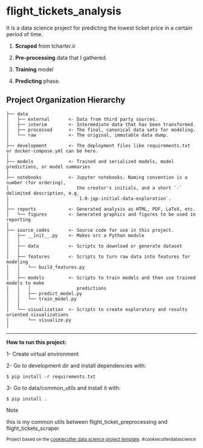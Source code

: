 **flight_tickets_analysis**
==============================

It is a data science project for predicting the lowest ticket price in a certain period of time.

1. **Scraped** from tcharter.ir

2. **Pre-processing** data that I gathered.

3. **Training** model

4. **Predicting** phase.

**Project Organization Hierarchy**
------------

    ├── data
    │   ├── external       <- Data from third party sources.
    │   ├── interim        <- Intermediate data that has been transformed.
    │   ├── processed      <- The final, canonical data sets for modeling.
    │   └── raw            <- The original, immutable data dump.
    │
    ├── development        <- The deployment files like requirements.txt or docker-compose.yml can be here.
    │
    ├── models             <- Trained and serialized models, model predictions, or model summaries
    │
    ├── notebooks          <- Jupyter notebooks. Naming convention is a number (for ordering),
    │                         the creator's initials, and a short `-` delimited description, e.g.
    │                         `1.0-jqp-initial-data-exploration`.
    │
    ├── reports            <- Generated analysis as HTML, PDF, LaTeX, etc.
    │   └── figures        <- Generated graphics and figures to be used in reporting
    │
    ├── source_codes       <- Source code for use in this project.
    │   ├── __init__.py    <- Makes src a Python module
    │   │
    │   ├── data           <- Scripts to download or generate dataset
    │   │
    │   ├── features       <- Scripts to turn raw data into features for modeling
    │   │   └── build_features.py
    │   │
    │   ├── models         <- Scripts to train models and then use trained models to make
    │   │   │                 predictions
    │   │   ├── predict_model.py
    │   │   └── train_model.py
    │   │
    │   └── visualization  <- Scripts to create exploratory and results oriented visualizations
    │       └── visualize.py
    │
--------

**How to run this project:**

1- Create virtual environment

2- Go to development dir and install dependencies with:
```
$ pip install -r requirements.txt
```

3- Go to data/common_utils and install it with:
```
$ pip install .
```

> [!NOTE]
> this is my common utils between flight_ticket_preprocessing and flight_tickets_scraper



<p><small>Project based on the <a target="_blank" href="https://drivendata.github.io/cookiecutter-data-science/">cookiecutter data science project template</a>. #cookiecutterdatascience</small></p>

